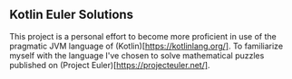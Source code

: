 ## Kotlin Euler Solutions
This project is a personal effort to become more proficient in use of the pragmatic JVM language of
(Kotlin)[https://kotlinlang.org/]. To familiarize myself with the language I've chosen to solve mathematical puzzles
published on (Project Euler)[https://projecteuler.net/].
